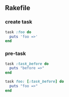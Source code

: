 ## Rakefile

### create task

```ruby
task :foo do
  puts 'foo =>'
end
```


### pre-task

```ruby
task :task_before do
  puts "before =>"
end

task foo: [:task_before] do
  puts "foo =>"
end
```
